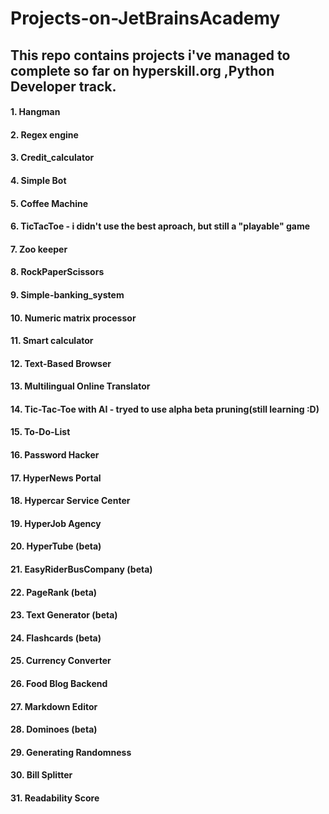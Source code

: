 # Projects-on-JetBrainsAcademy


## This repo contains projects i've managed to complete so far on hyperskill.org ,Python Developer track.


#### 1. Hangman
#### 2. Regex engine
#### 3. Credit_calculator
#### 4. Simple Bot
#### 5. Coffee Machine
#### 6. TicTacToe - i didn't use the best aproach, but still a "playable" game 
#### 7. Zoo keeper
#### 8. RockPaperScissors
#### 9. Simple-banking_system
#### 10. Numeric matrix processor 
#### 11. Smart calculator
#### 12. Text-Based Browser
#### 13. Multilingual Online Translator
#### 14. Tic-Tac-Toe with AI - tryed to use alpha beta pruning(still learning :D)
#### 15. To-Do-List
#### 16. Password Hacker
#### 17. HyperNews Portal
#### 18. Hypercar Service Center
#### 19. HyperJob Agency
#### 20. HyperTube (beta)
#### 21. EasyRiderBusCompany (beta)
#### 22. PageRank (beta)
#### 23. Text Generator (beta)
#### 24. Flashcards (beta)
#### 25. Currency Converter
#### 26. Food Blog Backend
#### 27. Markdown Editor
#### 28. Dominoes (beta)
#### 29. Generating Randomness
#### 30. Bill Splitter
#### 31. Readability Score
